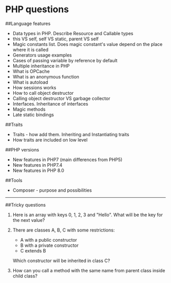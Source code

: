 # PHP questions

##Language features
- Data types in PHP. Describe Resource and Callable types
- this VS self, self VS static, parent VS self
- Magic constants list. Does magic constant's value depend on the place where it is called
- Generators usage examples
- Cases of passing variable by reference by default
- Multiple inheritance in PHP
- What is OPCache
- What is an anonymous function
- What is autoload
- How sessions works
- How to call object destructor
- Calling object destructor VS garbage collector
- Interfaces. Inheritance of interfaces
- Magic methods
- Late static bindings

##Traits
- Traits - how add them. Inheriting and Instantiating traits
- How traits are included on low level

##PHP versions
- New features in PHP7 (main differences from PHP5)
- New features in PHP7.4
- New features in PHP 8.0

##Tools
- Composer - purpose and possibilities

------
##Tricky questions
1. Here is an array with keys 0, 1, 2, 3 and "Hello". What will be the key for the next value?
2. There are classes A, B, C with some restrictions:
    - A with a public constructor
    - B with a private constructor
    - C  extends B
    
    Which constructor will be inherited in class C?

3. How can you call a method with the same name from parent class inside child class?